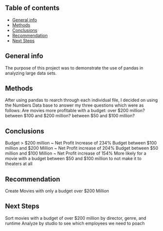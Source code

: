 ## Table of contents
* [General info](#general-info)
* [Methods](#methods)
* [Conclusions](#conclusions)
* [Recommendation](#recommendation)
* [Next Steps](#next-steps)



## General info
The purpose of this project was to demonstrate the use of pandas in analyzing large data sets. 
	
## Methods
After using pandas to rearch through each individual file, I decided on using the Numbers Data base to answer my three questions which were as follows:
    Are movies more profitable with a budget:
    over $200 million?
    between $100 and $200 million?
    between $50 and $100 million?

## Conclusions
Budget > $200 million ~ Net Profit Increase of 234%
Budget between $100 million and $200 Million ~  Net Profit increase of 204%
Budget between $50 million and $100 Million ~  Net Profit increase of 154%
More likely for a movie with a budget between $50 and $100 million to not make it to theaters at all

## Recommendation
Create Movies with only a budget over $200 Million


## Next Steps
Sort movies with a budget of over $200 million by director, genre, and runtime
Analyze by studio to see which employees we need to poach
